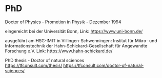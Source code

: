 # PhD

Doctor of Physics - Promotion in Physik - Dezember 1994

eingereicht bei der Universität Bonn, 
Link: https://www.uni-bonn.de/

ausgeführt am HSG-IMIT in Villingen-Schwenningen:
Institut für Mikro- und Informationstechnik der Hahn-Schickard-Gesellschaft für Angewandte Forschung e.V. 
Link: https://www.hahn-schickard.de/


PhD thesis - Doctor of natural sciences  
https://tfconsult.com/thesis/
https://tfconsult.com/doctor-of-natural-sciences/

